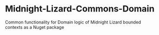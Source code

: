 # Midnight-Lizard-Commons-Domain
Common functionality for Domain logic of Midnight Lizard bounded contexts as a Nuget package
